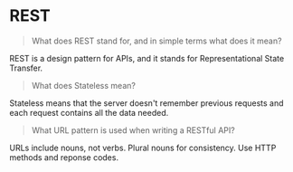 # REST

> What does REST stand for, and in simple terms what does it mean?

REST is a design pattern for APIs, and it stands for Representational State Transfer.

> What does Stateless mean?

Stateless means that the server doesn't remember previous requests and each request contains all the data needed.

> What URL pattern is used when writing a RESTful API?

URLs include nouns, not verbs. Plural nouns for consistency. Use HTTP methods and reponse codes.